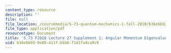 ```yaml
---
content_type: resource
description: ''
file: null
file_location: /coursemedia/5-73-quantum-mechanics-i-fall-2018/b36e6b939e08411fb5b6f1d1fa4ca9c9_MIT5_73F18_Lec27s1.pdf
file_type: application/pdf
resourcetype: Document
title: '5.73 F2018 Lecture 27 Supplement 1: Angular Momentum Eigenvalues'
uid: b36e6b93-9e08-411f-b5b6-f1d1fa4ca9c9
---
```

